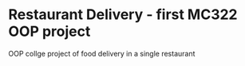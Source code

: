 # Restaurant Delivery - first MC322 OOP project
OOP collge project of food delivery in a single restaurant
